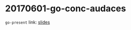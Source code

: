 20170601-go-conc-audaces
========================

`go-present` link: [slides](https://talks.godoc.org/github.com/sbinet/talks/2017/20170601-go-conc-audaces/talk.slide)

